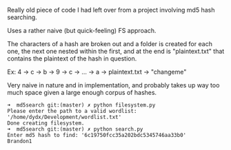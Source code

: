 Really old piece of code I had left over from a project involving md5 hash
searching.

Uses a rather naive (but quick-feeling) FS approach.

The characters of a hash are broken out and a folder is created for each one,
the next one nested within the first, and at the end is "plaintext.txt" that
contains the plaintext of the hash in question.

Ex: 
  4 -> c -> b -> 9 -> c -> ... -> a -> plaintext.txt -> "changeme"

Very naive in nature and in implementation, and probably takes up way too
much space given a large enough corpus of hashes.

```
➜  md5search git:(master) ✗ python filesystem.py
Please enter the path to a valid wordlist: '/home/dydx/Development/wordlist.txt'
Done creating filesystem.
➜  md5search git:(master) ✗ python search.py
Enter md5 hash to find: '6c19750fcc35a202bdc5345746aa33b0'
Brandon1
```
